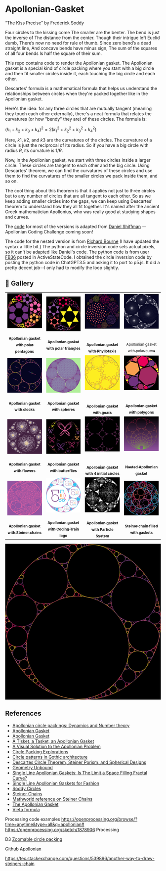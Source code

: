 # Apollonian-Gasket

“The Kiss Precise” by Frederick Soddy

Four circles to the kissing come
The smaller are the benter.
The bend is just the inverse of
The distance from the center.
Though their intrigue left Euclid dumb,
There’s now no need for rule of thumb.
Since zero bend’s a dead straight line,
And concave bends have minus sign,
The sum of the squares of all four bends
Is half the square of their sum.

This repo contains code to render the Apollonian gasket. The Apollonian gasket is a special kind of circle packing where you start with a big circle and then fit smaller circles inside it, each touching the big circle and each other.

Descartes' formula is a mathematical formula that helps us understand the relationships between circles when they're packed together like in the Apollonian gasket.

Here's the idea: for any three circles that are mutually tangent (meaning they touch each other externally), there's a neat formula that relates the curvatures (or how "bendy" they are) of these circles. The formula is:

$(k_1 + k_2 + k_3  + k_4)^2 = 2(k_1^2 + k_2^2 + k_3^2 + k_4^2)$

Here, $k1$, $k2$, and $k3$ are the curvatures of the circles. The curvature of a circle is just the reciprocal of its radius. So if you have a big circle with radius $R$, its curvature is $1/R$.

Now, in the Apollonian gasket, we start with three circles inside a larger circle. These circles are tangent to each other and the big circle. Using Descartes' theorem, we can find the curvatures of these circles and use them to find the curvatures of the smaller circles we pack inside them, and so on.

The cool thing about this theorem is that it applies not just to three circles but to any number of circles that are all tangent to each other. So as we keep adding smaller circles into the gaps, we can keep using Descartes' theorem to understand how they all fit together. It's named after the ancient Greek mathematician Apollonius, who was really good at studying shapes and curves.

The [code](https://editor.p5js.org/codingtrain/sketches/zrq8KHXnO) for most of the versions is adapted from [Daniel Shiffman](https://thecodingtrain.com) -- Apollonian Coding Challenge coming soon!

The code for the nested version is from [Richard Bourne](https://openprocessing.org/user/162823?view=sketches&o=48) (I have updated the syntax a little bit.) The python and circle inversion code sets actual pixels, so it can't be adapted like Daniel's code. The python code is from user [FB36](https://code.activestate.com/recipes/users/4172570/) posted in ActiveStateCode. I obtained the circle inversion code by posting the python code in ChatGPT3.5 and asking it to port to p5.js. It did a pretty decent job--I only had to modify the loop slightly.

## 🌄 Gallery

<!-- IMAGE-LIST:START - Do not remove or modify this section -->
<!-- prettier-ignore-start -->
<!-- markdownlint-disable -->
<table>
  <tbody>
    <tr>
      <td align="center"><a href=""> <img class="img" src="assets/apollonian-pentagons.jpg" alt="Apollonian gasket with 6 pentagons" style="vertical-align:top;" width="500" /><br /><sub><b><br/>Apollonian gasket with polar pentagons</b></sub></a></td>
      <td align="center"><a href=""> <img class="img" src="assets/apollonian-triangles.jpg" alt="Apollonian gasket with polar triangles" style="vertical-align:top;" width="500" /><br /><sub><b><br/>Apollonian gasket with polar triangles</b></sub></a></td>
     <td align="center"><a href=""> <img class="img" src="assets/apollonian-phyllotaxis.jpg" alt="Apollonian gasket with Phyllotaxis" style=" display: block;
    margin-left: auto;
    margin-right: auto;" width="500" /><br /><sub><b><br/>Apollonian gasket with Phyllotaxis</b></sub></a></td>
     <td align="center"><a href=""> <img class="img" src="assets/apollonian-starburst.jpg" alt="Apollonian gasket with polar curve" style=" display: block;
    margin-left: auto;
    margin-right: auto;" width="500" /><br /><sub><b><br/></b>Apollonian gasket with polar curve</sub></a></td>
    </tr>
<tr>
      <td align="center"><a href=""> <img class="img" src="assets/clocks.jpg" alt="Apollonian gasket with clocks" style="vertical-align:top;" width="500" /><br /><sub><b><br/>Apollonian gasket with clocks</b></sub></a></td>
      <td align="center"><a href=""> <img class="img" src="assets/apollonian-3d.jpg" alt="Circle Inversion with spheres" style="vertical-align:top;" width="500" /><br /><sub><b><br/>Apollonian gasket with spheres</b></sub></a></td>
     <td align="center"><a href=""> <img class="img" src="assets/apollonian-gears.jpg" alt="Apollonian gasket with gears" style=" display: block;
    margin-left: auto;
    margin-right: auto;" width="500" /><br /><sub><b><br/>Apollonian gasket with gears</b></sub></a></td>
     <td align="center"><a href=""> <img class="img" src="assets/apollonian-polygon.jpg" alt="Apollonian gasket with polygons" style=" display: block;
    margin-left: auto;
    margin-right: auto;" width="500" /><br /><sub><b><br/>Apollonian gasket with polygons</b></sub></a></td>
    </tr>

<tr>
      <td align="center"><a href=""> <img class="img" src="assets/apollonian-chrysanthemum.jpg" alt="Apollonian gasket with flowers" style="vertical-align:top;" width="500" /><br /><sub><b><br/>Apollonian gasket with flowers</b></sub></a></td>
      <td align="center"><a href=""> <img class="img" src="assets/apollonian-butterfly.jpg" alt="Apollonian gasket with butterflies" style="vertical-align:top;" width="500" /><br /><sub><b><br/>Apollonian gasket with butterflies</b></sub></a></td>
     <td align="center"><a href=""> <img class="img" src="assets/apollonian-4circles.png" alt="Circle inversion with 4 initial circles" style=" display: block;
    margin-left: auto;
    margin-right: auto;" width="500" /><br /><sub><b><br/>Apollonian gasket with 4 initial circles</b></sub></a></td>
     <td align="center"><a href=""> <img class="img" src="assets/nested.jpg" alt="Nested Apollonian gasket" style=" display: block;
    margin-left: auto;
    margin-right: auto;" width="500" /><br /><sub><b><br/>Nested Apollonian gasket</b></sub></a></td>
    </tr>

  <tr>
      <td align="center"><a href=""> <img class="img" src="assets/mix.jpg" alt="Apollonian gasket Steiner chains" style="vertical-align:top;" width="500" /><br /><sub><b><br/>Apollonian gasket with Steiner chains</b></sub></a></td>
      <td align="center"><a href=https://editor.p5js.org/kfahn/sketches/GjCcOhd5v"> <img class="img" src="assets/logo.jpg" alt="Apollonian gasket with Coding Train logo" style="vertical-align:top;" width="500" /><br /><sub><b><br/>Apollonian gasket with Coding Train logo</b></sub></a></td>
      <td align="center"><a href=""> <img class="img" src="assets/particles.jpg" alt="Apollonian gasket with Particle system" style="vertical-align:top;" width="500" /><br /><sub><b><br/>Apollonian gasket with Particle System</b></sub></a></td>
    <td align="center"><a href=""> <img class="img" src="assets/steiner-chain.jpg" alt="Steiner chain filled with gaskets" style="vertical-align:top;" width="500" /><br /><sub><b><br/>Steiner chain filled with gaskets</b></sub></a></td>
  </tr>
    
 </tbody>
</table>

<!-- markdownlint-restore -->
<!-- prettier-ignore-end -->

<!-- IMAGE-LIST:END -->

![gif](assets/GIF_apollonian.gif)

## References

- [Apollonian circle packings: Dynamics and Number theory](https://users.math.yale.edu/~ho2/doc/Oh_ICWM.pdf)
- [Apollonian Gasket](https://www.jasondavies.com/apollonian-gasket/)
- [Apollonian Gasket](http://www.malinc.se/math/geometry/apolloniangasketen.php)
- [A Tisket, a Tasket, an Apollonian Gasket](https://www.americanscientist.org/article/a-tisket-a-tasket-an-apollonian-gasket)
- [A Visual Solution to the Apollonian Problem](http://laelcosta.com/demo3.js)
- [Circle Packing Explorations](https://archive.bridgesmathart.org/2013/bridges2013-399.pdf)
- [Circle patterns in Gothic architecture](https://archive.bridgesmathart.org/2012/bridges2012-133.pdf)
- [Descartes Circle Theorem, Steiner Porism, and Spherical Designs](https://arxiv.org/pdf/1811.08030.pdf)
- [Geometry Unbound](https://kskedlaya.org/geometryunbound/gu-060118.pdf)
- [Single Line Apollonian Gaskets:
  Is The Limit a Space Filling Fractal Curve?](https://arxiv.org/pdf/2204.05729.pdf)
- [Single Line Apollonian Gaskets for Fashion](https://archive.bridgesmathart.org/2022/bridges2022-119.pdf)
- [Soddy Circles](https://mathworld.wolfram.com/SoddyCircles.html)
- [Steiner Chains](https://en.wikipedia.org/wiki/Steiner_chain)
- [Mathworld reference on Steiner Chains](https://mathworld.wolfram.com/SteinerChain.html)
- [The Apollonian Gasket](https://www3.math.tu-berlin.de/geometrie/Lehre/WS12/MathVis/resources/projects/steinertStruempelSlides.pdf)
- [Vieta formula](https://en.wikipedia.org/wiki/Vieta%27s_formulas)

Processing code examples
https://openprocessing.org/browse/?time=anytime&type=all&q=apollonian#
https://openprocessing.org/sketch/1878906
Processing

D3
[Zoomable circle packing](https://observablehq.com/@d3/pack-component)

Github
[Apollonian](https://github.com/macbuse/Apollonian/tree/master)

https://tex.stackexchange.com/questions/539896/another-way-to-draw-steiners-chain
